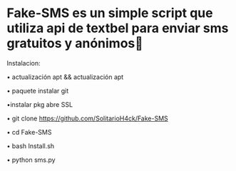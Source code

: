 # Fake-SMS es un simple script que utiliza api de textbel para enviar sms gratuitos y anónimos👻

Instalacion:

• actualización apt && actualización apt 

• paquete instalar git

•instalar pkg abre SSL 

• git clone https://github.com/SolitarioH4ck/Fake-SMS

• cd Fake-SMS

• bash Install.sh

• python sms.py
